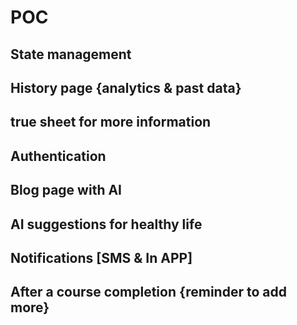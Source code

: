 # POC

## State management
## History page {analytics & past data}
## true sheet for more information
## Authentication
## Blog page with AI
## AI suggestions for healthy life
## Notifications [SMS & In APP]
## After a course completion {reminder to add more}